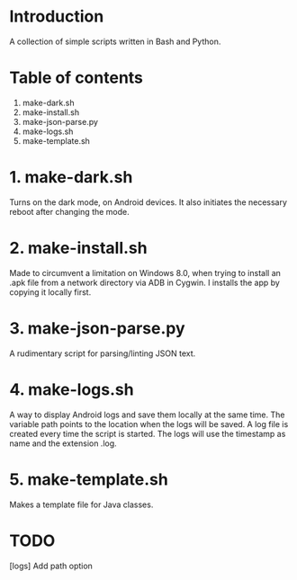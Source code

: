 # Introduction

A collection of simple scripts written in Bash and Python.

# Table of contents

1. make-dark.sh
2. make-install.sh
3. make-json-parse.py
4. make-logs.sh
5. make-template.sh

# 1. make-dark.sh

Turns on the dark mode, on Android devices. It also initiates the necessary reboot after changing the mode.

# 2. make-install.sh

Made to circumvent a limitation on Windows 8.0, when trying to install an .apk
file from a network directory via ADB in Cygwin.
I installs the app by copying it locally first.

# 3. make-json-parse.py

A rudimentary script for parsing/linting JSON text.

# 4. make-logs.sh

A way to display Android logs and save them locally at the same time.
The variable path points to the location when the logs will be saved.
A log file is created every time the script is started. The logs will use the
timestamp as name and the extension .log.

# 5. make-template.sh

Makes a template file for Java classes.

# TODO

[logs] Add path option
